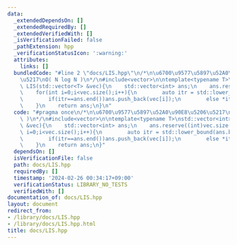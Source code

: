 ```yaml
---
data:
  _extendedDependsOn: []
  _extendedRequiredBy: []
  _extendedVerifiedWith: []
  _isVerificationFailed: false
  _pathExtension: hpp
  _verificationStatusIcon: ':warning:'
  attributes:
    links: []
  bundledCode: "#line 2 \"docs/LIS.hpp\"\n/*\n\u6700\u9577\u5897\u52A0\u90E8\u5206\
    \u5217\nO( N log N )\n*/\n#include<vector>\n\ntemplate<typename T>\nstd::vector<int>\
    \ LIS(std::vector<T> &vec){\n    std::vector<int> ans;\n    ans.reserve((int)vec.size());\n\
    \    for(int i=0;i<vec.size();i++){\n        auto itr = std::lower_bound(ans.begin(),ans.end(),vec[i]);\n\
    \        if(itr==ans.end())ans.push_back(vec[i]);\n        else *itr=vec[i];\n\
    \    }\n    return ans;\n}\n"
  code: "#pragma once\n/*\n\u6700\u9577\u5897\u52A0\u90E8\u5206\u5217\nO( N log N\
    \ )\n*/\n#include<vector>\n\ntemplate<typename T>\nstd::vector<int> LIS(std::vector<T>\
    \ &vec){\n    std::vector<int> ans;\n    ans.reserve((int)vec.size());\n    for(int\
    \ i=0;i<vec.size();i++){\n        auto itr = std::lower_bound(ans.begin(),ans.end(),vec[i]);\n\
    \        if(itr==ans.end())ans.push_back(vec[i]);\n        else *itr=vec[i];\n\
    \    }\n    return ans;\n}"
  dependsOn: []
  isVerificationFile: false
  path: docs/LIS.hpp
  requiredBy: []
  timestamp: '2024-02-26 00:34:17+09:00'
  verificationStatus: LIBRARY_NO_TESTS
  verifiedWith: []
documentation_of: docs/LIS.hpp
layout: document
redirect_from:
- /library/docs/LIS.hpp
- /library/docs/LIS.hpp.html
title: docs/LIS.hpp
---
```


